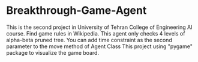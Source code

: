 # Breakthrough-Game-Agent
This is the second project in University of Tehran College of Engineering AI course.
Find game rules in Wikipedia.
This agent only checks 4 levels of alpha-beta pruned tree. You can add time constraint as the second parameter to the move method of Agent Class
This project using "pygame" package to visualize the game board.
